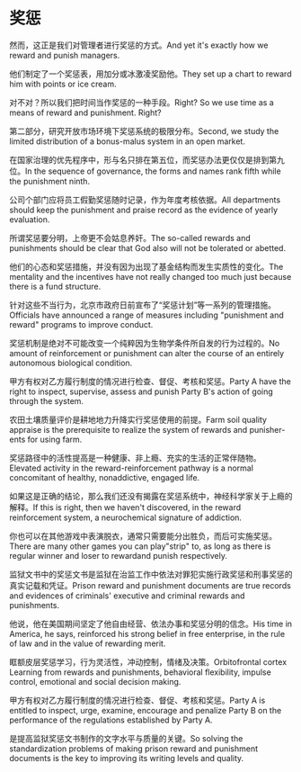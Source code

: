 # 奖惩

<p><span class="chinese">然而，这正是我们对管理者进行奖惩的方式。</span><span class="english">And yet it's exactly how we reward and punish managers.</span></p>

<p><span class="chinese">他们制定了一个奖惩表，用加分或冰激凌奖励他。</span><span class="english">They set up a chart to reward him with points or ice cream.</span></p>

<p><span class="chinese">对不对？所以我们把时间当作奖惩的一种手段。</span><span class="english">Right? So we use time as a means of reward and punishment. Right?</span></p>

<p><span class="chinese">第二部分，研究开放市场环境下奖惩系统的极限分布。</span><span class="english">Second, we study the limited distribution of a bonus-malus system in an open market.</span></p>

<p><span class="chinese">在国家治理的优先程序中，形与名只排在第五位，而奖惩办法更仅仅是排到第九位。</span><span class="english">In the sequence of governance, the forms and names rank fifth while the punishment ninth.</span></p>

<p><span class="chinese">公司个部门应将员工假勤奖惩随时记录，作为年度考核依据。</span><span class="english">All departments should keep the punishment and praise record as the evidence of yearly evaluation.</span></p>

<p><span class="chinese">所谓奖惩要分明，上帝更不会姑息养奸。</span><span class="english">The so-called rewards and punishments should be clear that God also will not be tolerated or abetted.</span></p>

<p><span class="chinese">他们的心态和奖惩措施，并没有因为出现了基金结构而发生实质性的变化。</span><span class="english">The mentality and the incentives have not really changed too much just because there is a fund structure.</span></p>

<p><span class="chinese">针对这些不当行为，北京市政府日前宣布了“奖惩计划”等一系列的管理措施。</span><span class="english">Officials have announced a range of measures including "punishment and reward" programs to improve conduct.</span></p>

<p><span class="chinese">奖惩机制是绝对不可能改变一个纯粹因为生物学条件所自发的行为过程的。</span><span class="english">No amount of reinforcement or punishment can alter the course of an entirely autonomous biological condition.</span></p>

<p><span class="chinese">甲方有权对乙方履行制度的情况进行检查、督促、考核和奖惩。</span><span class="english">Party A have the right to inspect, supervise, assess and punish Party B's action of going through the system.</span></p>

<p><span class="chinese">农田土壤质量评价是耕地地力升降实行奖惩使用的前提。</span><span class="english">Farm soil quality appraise is the prerequisite to realize the system of rewards and punisher- ents for using farm.</span></p>

<p><span class="chinese">奖惩路径中的活性提高是一种健康、非上瘾、充实的生活的正常伴随物。</span><span class="english">Elevated activity in the reward-reinforcement pathway is a normal concomitant of healthy, nonaddictive, engaged life.</span></p>

<p><span class="chinese">如果这是正确的结论，那么我们还没有揭露在奖惩系统中，神经科学家关于上瘾的解释。</span><span class="english">If this is right, then we haven't discovered, in the reward reinforcement system, a neurochemical signature of addiction.</span></p>

<p><span class="chinese">你也可以在其他游戏中表演脱衣，通常只需要能分出胜负，而后可实施奖惩。</span><span class="english">There are many other games you can play"strip" to, as long as there is regular winner and loser to rewardand punish respectively.</span></p>

<p><span class="chinese">监狱文书中的奖惩文书是监狱在治监工作中依法对罪犯实施行政奖惩和刑事奖惩的真实记载和凭证。</span><span class="english">Prison reward and punishment documents are true records and evidences of criminals' executive and criminal rewards and punishments.</span></p>

<p><span class="chinese">他说，他在美国期间坚定了他自由经营、依法办事和奖惩分明的信念。</span><span class="english">His time in America, he says, reinforced his strong belief in free enterprise, in the rule of law and in the value of rewarding merit.</span></p>

<p><span class="chinese">眶额皮层奖惩学习，行为灵活性，冲动控制，情绪及决策。</span><span class="english">Orbitofrontal cortex Learning from rewards and punishments, behavioral flexibility, impulse control, emotional and social decision making.</span></p>

<p><span class="chinese">甲方有权对乙方履行制度的情况进行检查、督促、考核和奖惩。</span><span class="english">Party A is entitled to inspect, urge, examine, encourage and penalize Party B on the performance of the regulations established by Party A.</span></p>

<p><span class="chinese">是提高监狱奖惩文书制作的文字水平与质量的关键。</span><span class="english">So solving the standardization problems of making prison reward and punishment documents is the key to improving its writing levels and quality.</span></p>

